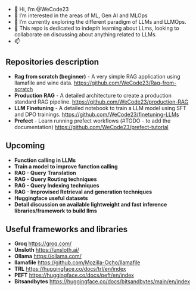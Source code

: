 - 👋 Hi, I’m @WeCode23
- 👀 I’m interested in the areas of ML, Gen AI and MLOps
- 🌱 I’m currently exploring the different paradigm of LLMs and LLMOps.
- 💞️ This repo is dedicated to indepth learning about LLms, looking to collaborate on discussing about anything related to LLMs.
- 📫 <coming soon>

<!---
WeCode23/WeCode23 is a ✨ special ✨ repository because its `README.md` (this file) appears on your GitHub profile.
You can click the Preview link to take a look at your changes.
--->


**Repositories description**
--
- **Rag from scratch (beginner)** - A very simple RAG application using llamafile and wine data. https://github.com/WeCode23/Rag-from-scratch
- **Production RAG** - A detailed architecture to create a production standard RAG pipeline. https://github.com/WeCode23/production-RAG
- **LLM Finetuning** - A detailed notebook to train a LLM model using SFT and DPO trainings. https://github.com/WeCode23/finetuning-LLMs
- **Prefect** - Learn running prefect workflows (#TODO - to add the documentation) https://github.com/WeCode23/prefect-tutorial

**Upcoming**
--
- **Function calling in LLMs**
- **Train a model to improve function calling**
- **RAG - Query Translation**
- **RAG - Query Routing techniques**
- **RAG - Query Indexing techniques**
- **RAG - Improvised Retrieval and generation techniques**
- **Huggingface useful datasets**
- **Detail discussion on available lightweight and fast inference libraries/framework to build llms**

**Useful frameworks and libraries**
--
- **Groq**  https://groq.com/
- **Unsloth**  https://unsloth.ai/
- **Ollama** https://ollama.com/
- **llamafile**  https://github.com/Mozilla-Ocho/llamafile
- **TRL**  https://huggingface.co/docs/trl/en/index
- **PEFT**  https://huggingface.co/docs/peft/en/index
- **Bitsandbytes**  https://huggingface.co/docs/bitsandbytes/main/en/index
